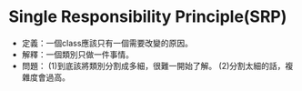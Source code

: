 # Single Responsibility Principle(SRP)
- 定義：一個class應該只有一個需要改變的原因。
- 解釋：一個類別只做一件事情。
- 問題：
    (1)到底該將類別分割成多細，很難一開始了解。
    (2)分割太細的話，複雜度會過高。